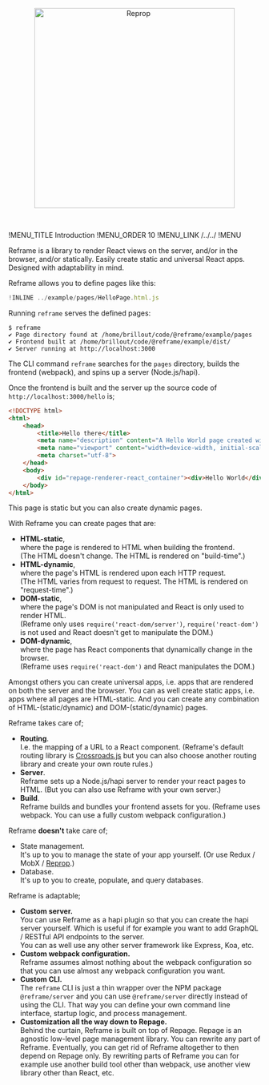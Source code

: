 [<p align="center"><img src='https://github.com/brillout-test/reprop-test/blob/master/docs/logo/logo-title.svg' width=400 style=    "max-width:100%;" alt="Reprop"/></p>](https://github.com/brillout/reprop)
<br/>

!MENU_TITLE Introduction
!MENU_ORDER 10
!MENU_LINK /../../
!MENU

Reframe is a library to render React views on the server, and/or in the browser, and/or statically.
Easily create static and universal React apps.
Designed with adaptability in mind.


Reframe allows you to define pages like this:

~~~js
!INLINE ../example/pages/HelloPage.html.js
~~~

Running `reframe` serves the defined pages:

~~~shell
$ reframe
✔ Page directory found at /home/brillout/code/@reframe/example/pages
✔ Frontend built at /home/brillout/code/@reframe/example/dist/
✔ Server running at http://localhost:3000
~~~

The CLI command `reframe` searches for the `pages` directory, builds the frontend (webpack), and spins up a server (Node.js/hapi).

Once the frontend is built and the server up the source code of `http://localhost:3000/hello` is;

~~~html
<!DOCTYPE html>
<html>
    <head>
        <title>Hello there</title>
        <meta name="description" content="A Hello World page created with Reframe.">
        <meta name="viewport" content="width=device-width, initial-scale=1, maximum-scale=1">
        <meta charset="utf-8">
    </head>
    <body>
        <div id="repage-renderer-react_container"><div>Hello World</div></div>
    </body>
</html>
~~~

This page is static but you can also create dynamic pages.

With Reframe you can create pages that are:

 - **HTML-static**,
   <br/>
   where the page is rendered to HTML when building the frontend.
   <br/>
   (The HTML doesn't change. The HTML is rendered on "build-time".)
 - **HTML-dynamic**,
   <br/>
   where the page's HTML is rendered upon each HTTP request.
   <br/>
   (The HTML varies from request to request. The HTML is rendered on "request-time".)
 - **DOM-static**,
   <br/>
   where the page's DOM is not manipulated and React is only used to render HTML.
   <br/>
   (Reframe only uses `require('react-dom/server')`, `require('react-dom')` is not used and React doesn't get to manipulate the DOM.)
 - **DOM-dynamic**,
   <br/>
   where the page has React components that dynamically change in the browser.
   <br/>
   (Reframe uses `require('react-dom')` and React manipulates the DOM.)

Amongst others you can create universal apps, i.e. apps that are rendered on both the server and the browser.
You can as well create static apps, i.e. apps where all pages are HTML-static.
And you can create any combination of HTML-(static/dynamic) and DOM-(static/dynamic) pages.


Reframe takes care of;

 - **Routing**.
   <br/>
   I.e. the mapping of a URL to a React component. (Reframe's default routing library is [Crossroads.js](https://github.com/millermedeiros/crossroads.js) but you can also choose another routing library and create your own route rules.)
 - **Server**.
   <br/>
   Reframe sets up a Node.js/hapi server to render your react pages to HTML. (But you can also use Reframe with your own server.)
 - **Build**.
   <br/>
   Reframe builds and bundles your frontend assets for you. (Reframe uses webpack. You can use a fully custom webpack configuration.)


Reframe **doesn't** take care of;

 - State management.
   <br/>
   It's up to you to manage the state of your app yourself. (Or use Redux / MobX / [Reprop](https://github.com/brillout/reprop).)
 - Database.
   <br/>
   It's up to you to create, populate, and query databases.


Reframe is adaptable;

 - **Custom server.**
   <br/>
   You can use Reframe as a hapi plugin so that you can create the hapi server yourself. Which is useful if for example you want to add GraphQL / RESTful API endpoints to the server.
   <br/>
   You can as well use any other server framework like Express, Koa, etc.
 - **Custom webpack configuration.**
   <br/>
   Reframe assumes almost nothing about the webpack configuration so that you can use almost any webpack configuration you want.
 - **Custom CLI.**
   <br/>
   The `reframe` CLI is just a thin wrapper over the NPM package `@reframe/server`
   and you can use `@reframe/server` directly instead of using the CLI.
   That way you can define your own command line interface, startup logic, and process management.
 - **Customization all the way down to Repage.**
   <br/>
   Behind the curtain,
   Reframe is built on top of Repage.
   Repage is an agnostic low-level page management library.
   You can rewrite any part of Reframe.
   Eventually, you can get rid of Reframe altogether to then depend on Repage only.
   By rewriting parts of Reframe you can for example
   use another build tool other than webpack,
   use another view library other than React,
   etc.
